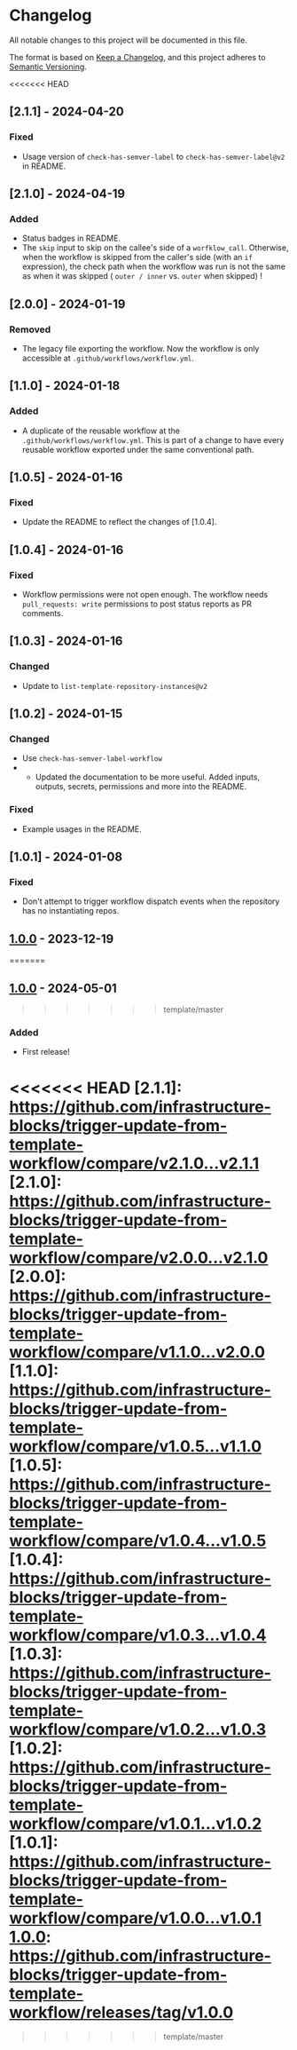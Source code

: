# Changelog

All notable changes to this project will be documented in this file.

The format is based on [Keep a Changelog](https://keepachangelog.com/en/1.1.0/),
and this project adheres to [Semantic Versioning](https://semver.org/spec/v2.0.0.html).

<<<<<<< HEAD
## [2.1.1] - 2024-04-20

### Fixed

- Usage version of `check-has-semver-label`  to `check-has-semver-label@v2` in README.

## [2.1.0] - 2024-04-19

### Added

- Status badges in README.
- The `skip` input to skip on the callee's side of a `worfklow_call`. Otherwise, when the workflow is skipped from
  the caller's side (with an `if` expression), the check path when the workflow was run is not the same as when
  it was skipped ( `outer / inner` vs. `outer` when skipped) !

## [2.0.0] - 2024-01-19

### Removed

- The legacy file exporting the workflow. Now the workflow is only accessible at `.github/workflows/workflow.yml`.

## [1.1.0] - 2024-01-18

### Added

- A duplicate of the reusable workflow at the `.github/workflows/workflow.yml`. This is part of a change to have
every reusable workflow exported under the same conventional path.

## [1.0.5] - 2024-01-16

### Fixed

- Update the README to reflect the changes of [1.0.4].

## [1.0.4] - 2024-01-16

### Fixed

- Workflow permissions were not open enough. The workflow needs `pull_requests: write` permissions to
post status reports as PR comments.

## [1.0.3] - 2024-01-16

### Changed

- Update to `list-template-repository-instances@v2`

## [1.0.2] - 2024-01-15

### Changed

- Use `check-has-semver-label-workflow`
- - Updated the documentation to be more useful. Added inputs, outputs, secrets, permissions and more into the README.

### Fixed

- Example usages in the README.


## [1.0.1] - 2024-01-08

### Fixed

- Don't attempt to trigger workflow dispatch events when the repository has no instantiating repos.

## [1.0.0] - 2023-12-19
=======
## [1.0.0] - 2024-05-01
>>>>>>> template/master

### Added

- First release!

<<<<<<< HEAD
[2.1.1]: https://github.com/infrastructure-blocks/trigger-update-from-template-workflow/compare/v2.1.0...v2.1.1
[2.1.0]: https://github.com/infrastructure-blocks/trigger-update-from-template-workflow/compare/v2.0.0...v2.1.0
[2.0.0]: https://github.com/infrastructure-blocks/trigger-update-from-template-workflow/compare/v1.1.0...v2.0.0
[1.1.0]: https://github.com/infrastructure-blocks/trigger-update-from-template-workflow/compare/v1.0.5...v1.1.0
[1.0.5]: https://github.com/infrastructure-blocks/trigger-update-from-template-workflow/compare/v1.0.4...v1.0.5
[1.0.4]: https://github.com/infrastructure-blocks/trigger-update-from-template-workflow/compare/v1.0.3...v1.0.4
[1.0.3]: https://github.com/infrastructure-blocks/trigger-update-from-template-workflow/compare/v1.0.2...v1.0.3
[1.0.2]: https://github.com/infrastructure-blocks/trigger-update-from-template-workflow/compare/v1.0.1...v1.0.2
[1.0.1]: https://github.com/infrastructure-blocks/trigger-update-from-template-workflow/compare/v1.0.0...v1.0.1
[1.0.0]: https://github.com/infrastructure-blocks/trigger-update-from-template-workflow/releases/tag/v1.0.0
=======
[1.0.0]: https://github.com/infrastructure-blocks/github-actions-workflow-template/releases/tag/v0.1.0
>>>>>>> template/master
